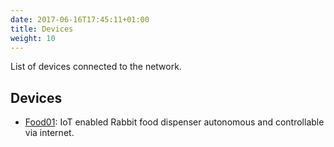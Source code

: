 ```yaml
---
date: 2017-06-16T17:45:11+01:00
title: Devices
weight: 10
---
```


List of devices connected to the network.


## Devices

* [Food01](/devices/food01): IoT enabled Rabbit food dispenser autonomous and controllable via internet.


